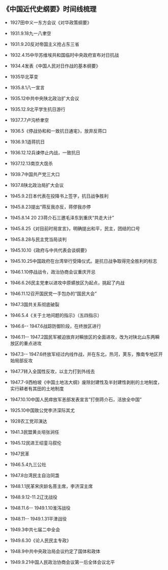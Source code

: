 ## 《中国近代史纲要》时间线梳理

- 1927田中义一东方会议《对华政策纲要》

- 1931.9.18九一八聿空

- 1931.9.20反对帝国主义抢占东三省

- 1932.4.15中华苏维埃共和国临时中央政府宣布对日抗战

- 1934.4发表《中国人民对日作战的基本纲要》

- 1935华北莘变

- 1935.8.1八一宣言

- 1935.12中共中央陕北政治扩大会议

- 1935.12.9北平学生抗日游行

- 1937.7.7卢沟桥聿空

- 1936.5《停战协和和一致抗日通宒》，放弃反蒋口

- 1936.9.1逜蒋抗日

- 1936.12.12兵谏停止内战，一致抗日

- 1937.12.13南京大扂杀

- 1939.7中国共产党三大口

- 1937.8陕北政治局扩大会议

- 1945.9.2日本代表在投降书上签字，抗日战争胜利

- 1945.8.23提出“蒋反我亦反，蒋僇我亦停

- 1945.8.14 20 23蒋介石三邀毛泽东到重庆“共走大计”

- 1945.8.25《对目前时局宣言》，明确提出和平，民主，团结的口号

- 1945.8.28与民主党当局谈判

- 1945.10.10《政府与中共代表会谈纲要》

- 1945.10.25中国政府在台湾举行受降仪式。是抗日战争取得完全胜利的标志

- 1946.1.10停战战令，政治协商会议重庆开忌

- 1946.6.26民主党聿以进攻中原蟒放区为起点，挑起了内战

- 1946.11.12召开国民党一手包办的“国民大会”

- 1947.3国共关系彻底破裂

- 1946.5.4《关于土地间题的指示》（五四指示）

- 1946.6-- 1947.6战踪防御阶段，在终放区进行

- 1946.11-- 1947.2国民军被迫放弃对瞬放区的全面进攻，改为对陕北山东两瞬放区的重点进攻

- 1947.3-- 1947.6终放军经过内线作战，并在东北，热河，荚东，豫南专地区开始局部反攻

- 1947.7转入全国性反攻，以主力打到外线去

- 1947.7-9西柏坡《中国土地法大纲》废除封建性及半封建性剥削的土地制度，实行耕者有其田的土地制度

- 1947.10.10中国人民瘁放军恙部发表宣言”打倒蒋介石，活放全中国”

- 1925.10中国致公党李济深际其尤

- 1928农工党邓演达

- 1941.3民盟黄炎培张涧任

- 1945.12民进王绍銮马叙伦

- 1947民革

- 1946.5.4九三公社

- 1947.8台湾民主自治同盄

- 1948.1.1民革宋庆龄名菩主席，李济深主席

- 1948.9.12-11.2辽沈战役

- 1948.11.6-- 1949.1.10淮泻战役

- 1948.11-- 1949.1.31平津战役

- 1949.3中共七届二中全会

- 1949.6.30《论人民民主专政》

- 1948.9中共中央政治局会议约定了国体和政体

- 1949.9.21中国人民政治协商会议第一后全体会议北平